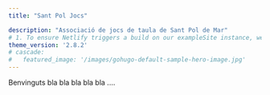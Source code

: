 ```yaml
---
title: "Sant Pol Jocs"

description: "Associació de jocs de taula de Sant Pol de Mar"
# 1. To ensure Netlify triggers a build on our exampleSite instance, we need to change a file in the exampleSite directory.
theme_version: '2.8.2'
# cascade:
#   featured_image: '/images/gohugo-default-sample-hero-image.jpg'
---
```

Benvinguts bla bla bla bla bla .... 

